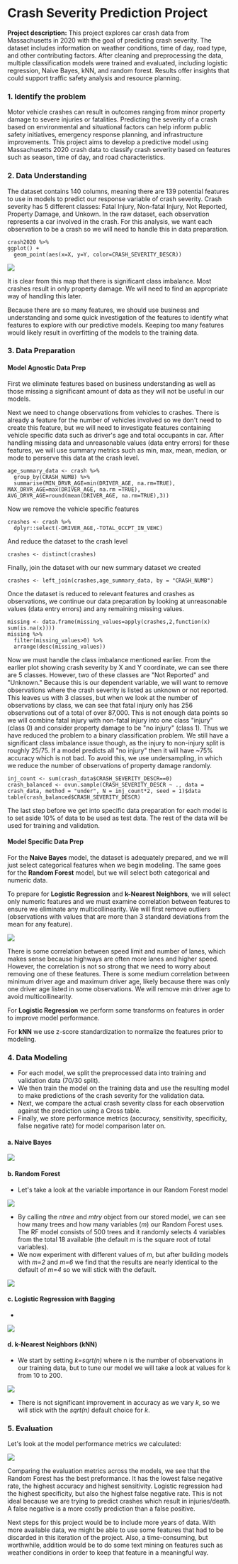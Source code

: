 # Crash Severity Prediction Project

**Project description:** This project explores car crash data from Massachusetts in 2020 with the goal of predicting crash severity. The dataset includes information on weather conditions, time of day, road type, and other contributing factors. After cleaning and preprocessing the data, multiple classification models were trained and evaluated, including logistic regression, Naive Bayes, kNN, and random forest. Results offer insights that could support traffic safety analysis and resource planning.  

### 1. Identify the problem

Motor vehicle crashes can result in outcomes ranging from minor property damage to severe injuries or fatalities. Predicting the severity of a crash based on environmental and situational factors can help inform public safety initiatives, emergency response planning, and infrastructure improvements. This project aims to develop a predictive model using Massachusetts 2020 crash data to classify crash severity based on features such as season, time of day, and road characteristics.

### 2. Data Understanding

The dataset contains 140 columns, meaning there are 139 potential features to use in models to predict our response variable of crash severity.  Crash severity has 5 different classes: Fatal Injury, Non-fatal Injury, Not Reported, Property Damage, and Unkown.  In the raw dataset, each observation represents a car involved in the crash.  For this analysis, we want each observation to be a crash so we will need to handle this in data preparation.

```{r}
crash2020 %>%
ggplot() +
  geom_point(aes(x=X, y=Y, color=CRASH_SEVERITY_DESCR))
```
<img src="images/crashes1.png?raw=true"/>

It is clear from this map that there is significant class imbalance.  Most crashes result in only property damage.  We will need to find an appropriate way of handling this later.

Because there are so many features, we should use business and understanding and some quick investigation of the features to identify what features to explore with our predictive models.  Keeping too many features would likely result in overfitting of the models to the training data.

### 3. Data Preparation
#### Model Agnostic Data Prep
First we eliminate features based on business understanding as well as those missing a significant amount of data as they will not be useful in our models.

Next we need to change observations from vehicles to crashes. There is already a feature for the number of vehicles involved so we don't need to create this feature, but we will need to investigate features containing vehicle specific data such as driver's age and total occupants in car.  After handling missing data and unreasonable values (data entry errors) for these features, we will use summary metrics such as min, max, mean, median, or mode to perserve this data at the crash level.
```{r}
age_summary_data <- crash %>%
  group_by(CRASH_NUMB) %>%
  summarise(MIN_DRVR_AGE=min(DRIVER_AGE, na.rm=TRUE), MAX_DRVR_AGE=max(DRIVER_AGE, na.rm =TRUE), AVG_DRVR_AGE=round(mean(DRIVER_AGE, na.rm=TRUE),3))
```
Now we remove the vehicle specific features
```{r}
crashes <- crash %>%
  dplyr::select(-DRIVER_AGE,-TOTAL_OCCPT_IN_VEHC)
```
And reduce the dataset to the crash level
```{r}
crashes <- distinct(crashes)
```
Finally, join the dataset with our new summary dataset we created
```{r}
crashes <- left_join(crashes,age_summary_data, by = "CRASH_NUMB")
```
Once the dataset is reduced to relevant features and crashes as observations, we continue our data preparation by looking at unreasonable values (data entry errors) and any remaining missing values.
```{r}
missing <- data.frame(missing_values=apply(crashes,2,function(x) sum(is.na(x))))
missing %>%
  filter(missing_values>0) %>%
  arrange(desc(missing_values))
```
Now we must handle the class imbalance mentioned earlier.  From the earlier plot showing crash severity by X and Y coordinate, we can see there are 5 classes. However, two of these classes are "Not Reported" and "Unknown." Because this is our dependent variable, we will want to remove observations where the crash severity is listed as unknown or not reported.  This leaves us with 3 classes, but when we look at the number of observations by class, we can see that fatal injury only has 256 observations out of a total of over 87,000. This is not enough data points so we will combine fatal injury with non-fatal injury into one class "injury" (class 0) and consider property damage to be "no injury" (class 1). Thus we have reduced the problem to a binary classification problem.  We still have a significant class imbalance issue though, as the injury to non-injury split is roughly 25/75.  If  a model predicts all "no injury" then it will have ~75% accuracy which is not bad. To avoid this, we use undersampling, in which we reduce the number of observations of property damage randomly.
```{r}
inj_count <- sum(crash_data$CRASH_SEVERITY_DESCR==0)
crash_balanced <- ovun.sample(CRASH_SEVERITY_DESCR ~ ., data = crash_data, method = "under", N = inj_count*2, seed = 1)$data
table(crash_balanced$CRASH_SEVERITY_DESCR)
```

The last step before we get into specific data preparation for each model is to set aside 10% of data to be used as test data.  The rest of the data will be used for training and validation.

#### Model Specific Data Prep
For the **Naive Bayes** model, the dataset is adequately prepared, and we will just select categorical features when we begin modeling.  The same goes for the **Random Forest** model, but we will select both categorical and numeric data.

To prepare for **Logistic Regression** and **k-Nearest Neighbors**, we will select only numeric features and we must examine correlation between features to ensure we eliminate any multicollinearity.  We will first remove outliers (observations with values that are more than 3 standard deviations from the mean for any feature).

<img src="images/crash_pairspanel.png?raw=true"/>

There is some correlation between speed limit and number of lanes, which makes sense because highways are often more lanes and higher speed.  However, the correlation is not so strong that we need to worry about removing one of these features.  There is some medium correlation between minimum driver age and maximum driver age, likely because there was only one driver age listed in some observations.  We will remove min driver age to avoid multicollinearity.  

For **Logistic Regression** we perform some transforms on features in order to improve model performance.

For **kNN** we use z-score standardization to normalize the features prior to modeling.

### 4. Data Modeling

- For each model, we split the preprocessed data into training and validation data (70/30 split).
- We then train the model on the training data and use the resulting model to make predictions of the crash severity for the validation data.
- Next, we compare the actual crash severity class for each observation against the prediction using a Cross table.
- Finally, we store performance metrics (accuracy, sensitivity, specificity, false negative rate) for model comparison later on.

#### a. Naive Bayes

<img src="images/NB_crosstable.png?raw=true"/>

#### b. Random Forest

- Let's take a look at the variable importance in our Random Forest model

<img src="images/crash_rfvariables.png?raw=true"/>

- By calling the *ntree* and *mtry* object from our stored model, we can see how many trees and how many variables (*m*) our Random Forest uses.  The RF model consists of 500 trees and it randomly selects 4 variables from the total 18 available (the default *m* is the square root of total variables).
- We now experiment with different values of *m*, but after building models with *m=2* and *m=6* we find that the results are nearly identical to the default of *m=4* so we will stick with the default.

<img src="images/RF_crosstable.png?raw=true"/>

#### c. Logistic Regression with Bagging

- 
<img src="images/logreg_crosstable.png?raw=true"/>

#### d. k-Nearest Neighbors (kNN)

- We start by setting *k=sqrt(n)* where n is the number of observations in our training data, but to tune our model we will take a look at values for k from 10 to 200.

<img src="images/tune_knn.png?raw=true"/>

- There is not significant improvement in accuracy as we vary *k*, so we will stick with the *sqrt(n)* default choice for *k*.

### 5. Evaluation

Let's look at the model performance metrics we calculated:

<img src="images/modelmetrics_summary.png?raw=true"/>

Comparing the evaluation metrics across the models, we see that the Random Forest has the best preformance.  It has the lowest false negative rate, the highest accuracy and highest sensitivity.  Logistic regression had the highest specificity, but also the highest false negative rate.  This is not ideal because we are trying to predict crashes which result in injuries/death.  A false negative is a more costly prediction than a false positive.

Next steps for this project would be to include more years of data.  With more available data, we might be able to use some features that had to be discarded in this iteration of the project.  Also, a time-consuming, but worthwhile, addition would be to do some text mining on features such as weather conditions in order to keep that feature in a meaningful way.

